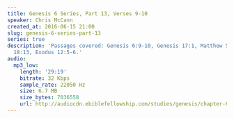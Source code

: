 ```yaml
---
title: Genesis 6 Series, Part 13, Verses 9-10
speaker: Chris McCann
created_at: 2016-06-15 21:00
slug: genesis-6-series-part-13
series: true
description: 'Passages covered: Genesis 6:9-10, Genesis 17:1, Matthew 5:48, Deuteronomy
  18:13, Exodus 12:5-6.'
audio:
  mp3_low:
    length: '29:19'
    bitrate: 32 Kbps
    sample_rate: 22050 Hz
    size: 6.7 MB
    size_bytes: 7036558
    url: http://audiocdn.ebiblefellowship.com/studies/genesis/chapter-6/2016.06.15_McCann_-_Genesis_6_Series_Part_13.mp3
---
```

